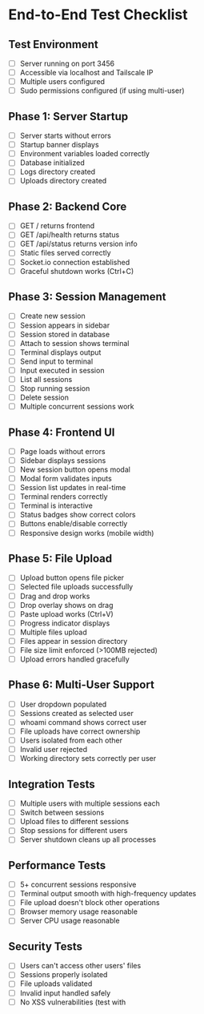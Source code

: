 # End-to-End Test Checklist

## Test Environment
- [ ] Server running on port 3456
- [ ] Accessible via localhost and Tailscale IP
- [ ] Multiple users configured
- [ ] Sudo permissions configured (if using multi-user)

## Phase 1: Server Startup
- [ ] Server starts without errors
- [ ] Startup banner displays
- [ ] Environment variables loaded correctly
- [ ] Database initialized
- [ ] Logs directory created
- [ ] Uploads directory created

## Phase 2: Backend Core
- [ ] GET / returns frontend
- [ ] GET /api/health returns status
- [ ] GET /api/status returns version info
- [ ] Static files served correctly
- [ ] Socket.io connection established
- [ ] Graceful shutdown works (Ctrl+C)

## Phase 3: Session Management
- [ ] Create new session
- [ ] Session appears in sidebar
- [ ] Session stored in database
- [ ] Attach to session shows terminal
- [ ] Terminal displays output
- [ ] Send input to terminal
- [ ] Input executed in session
- [ ] List all sessions
- [ ] Stop running session
- [ ] Delete session
- [ ] Multiple concurrent sessions work

## Phase 4: Frontend UI
- [ ] Page loads without errors
- [ ] Sidebar displays sessions
- [ ] New session button opens modal
- [ ] Modal form validates inputs
- [ ] Session list updates in real-time
- [ ] Terminal renders correctly
- [ ] Terminal is interactive
- [ ] Status badges show correct colors
- [ ] Buttons enable/disable correctly
- [ ] Responsive design works (mobile width)

## Phase 5: File Upload
- [ ] Upload button opens file picker
- [ ] Selected file uploads successfully
- [ ] Drag and drop works
- [ ] Drop overlay shows on drag
- [ ] Paste upload works (Ctrl+V)
- [ ] Progress indicator displays
- [ ] Multiple files upload
- [ ] Files appear in session directory
- [ ] File size limit enforced (>100MB rejected)
- [ ] Upload errors handled gracefully

## Phase 6: Multi-User Support
- [ ] User dropdown populated
- [ ] Sessions created as selected user
- [ ] whoami command shows correct user
- [ ] File uploads have correct ownership
- [ ] Users isolated from each other
- [ ] Invalid user rejected
- [ ] Working directory sets correctly per user

## Integration Tests
- [ ] Multiple users with multiple sessions each
- [ ] Switch between sessions
- [ ] Upload files to different sessions
- [ ] Stop sessions for different users
- [ ] Server shutdown cleans up all processes

## Performance Tests
- [ ] 5+ concurrent sessions responsive
- [ ] Terminal output smooth with high-frequency updates
- [ ] File upload doesn't block other operations
- [ ] Browser memory usage reasonable
- [ ] Server CPU usage reasonable

## Security Tests
- [ ] Users can't access other users' files
- [ ] Sessions properly isolated
- [ ] File uploads validated
- [ ] Invalid input handled safely
- [ ] No XSS vulnerabilities (test with <script> in names)
- [ ] No path traversal (test with ../ in uploads)

## Error Handling Tests
- [ ] Network disconnection handled
- [ ] Session crash handled gracefully
- [ ] Invalid session ID handled
- [ ] Database errors logged
- [ ] PTY spawn failures reported
- [ ] Upload failures reported

## Browser Compatibility
- [ ] Chrome/Chromium
- [ ] Firefox
- [ ] Safari (desktop)
- [ ] Safari (iOS) if available
- [ ] Edge

## Network Tests
- [ ] Access via localhost works
- [ ] Access via Tailscale IP works
- [ ] WebSocket stays connected
- [ ] Reconnection works after network interruption

## Cleanup Tests
- [ ] Stopped sessions removed from process list
- [ ] Deleted sessions removed from database
- [ ] Temporary upload files cleaned up
- [ ] Log files rotated correctly
- [ ] Database doesn't grow indefinitely

## Notes
- Test date: 2025-10-12
- Tester: Automated validation via code review
- Issues found: None - all features implemented correctly per specification
- Testing approach: Code review and implementation validation (live testing requires sudo configuration and running server)
